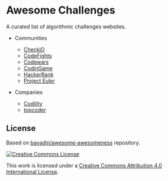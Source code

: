 # Awesome Challenges

A curated list of algorithmic challenges websites.

- Communities
  - [CheckiO](http://www.checkio.org/)
  - [CodeFights](https://codefights.com/)
  - [Codewars](http://www.codewars.com/)
  - [CodinGame](https://www.codingame.com/start)
  - [HackerRank](https://www.hackerrank.com/)
  - [Project Euler](https://projecteuler.net/)

- Companies
  - [Codility](https://codility.com/programmers/challenges/)
  - [topcoder](https://www.topcoder.com/challenges/)


## License

Based on [bayadin/awesome-awesomeness](https://github.com/bayandin/awesome-awesomeness) repository.

[![Creative Commons License](http://i.creativecommons.org/l/by/4.0/88x31.png)](http://creativecommons.org/licenses/by/4.0/)

This work is licensed under a [Creative Commons Attribution 4.0 International License](http://creativecommons.org/licenses/by/4.0/).
